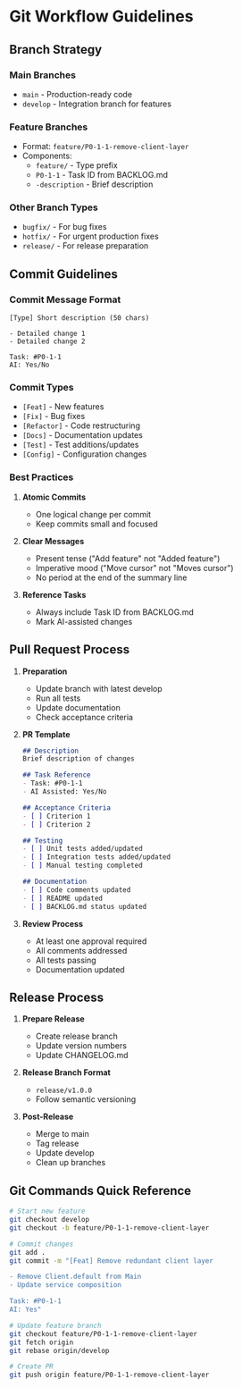 # Git Workflow Guidelines

## Branch Strategy

### Main Branches
- `main` - Production-ready code
- `develop` - Integration branch for features

### Feature Branches
- Format: `feature/P0-1-1-remove-client-layer`
- Components:
  - `feature/` - Type prefix
  - `P0-1-1` - Task ID from BACKLOG.md
  - `-description` - Brief description

### Other Branch Types
- `bugfix/` - For bug fixes
- `hotfix/` - For urgent production fixes
- `release/` - For release preparation

## Commit Guidelines

### Commit Message Format
```
[Type] Short description (50 chars)

- Detailed change 1
- Detailed change 2

Task: #P0-1-1
AI: Yes/No
```

### Commit Types
- `[Feat]` - New features
- `[Fix]` - Bug fixes
- `[Refactor]` - Code restructuring
- `[Docs]` - Documentation updates
- `[Test]` - Test additions/updates
- `[Config]` - Configuration changes

### Best Practices
1. **Atomic Commits**
   - One logical change per commit
   - Keep commits small and focused

2. **Clear Messages**
   - Present tense ("Add feature" not "Added feature")
   - Imperative mood ("Move cursor" not "Moves cursor")
   - No period at the end of the summary line

3. **Reference Tasks**
   - Always include Task ID from BACKLOG.md
   - Mark AI-assisted changes

## Pull Request Process

1. **Preparation**
   - Update branch with latest develop
   - Run all tests
   - Update documentation
   - Check acceptance criteria

2. **PR Template**
   ```markdown
   ## Description
   Brief description of changes

   ## Task Reference
   - Task: #P0-1-1
   - AI Assisted: Yes/No

   ## Acceptance Criteria
   - [ ] Criterion 1
   - [ ] Criterion 2

   ## Testing
   - [ ] Unit tests added/updated
   - [ ] Integration tests added/updated
   - [ ] Manual testing completed

   ## Documentation
   - [ ] Code comments updated
   - [ ] README updated
   - [ ] BACKLOG.md status updated
   ```

3. **Review Process**
   - At least one approval required
   - All comments addressed
   - All tests passing
   - Documentation updated

## Release Process

1. **Prepare Release**
   - Create release branch
   - Update version numbers
   - Update CHANGELOG.md

2. **Release Branch Format**
   - `release/v1.0.0`
   - Follow semantic versioning

3. **Post-Release**
   - Merge to main
   - Tag release
   - Update develop
   - Clean up branches

## Git Commands Quick Reference

```bash
# Start new feature
git checkout develop
git checkout -b feature/P0-1-1-remove-client-layer

# Commit changes
git add .
git commit -m "[Feat] Remove redundant client layer

- Remove Client.default from Main
- Update service composition

Task: #P0-1-1
AI: Yes"

# Update feature branch
git checkout feature/P0-1-1-remove-client-layer
git fetch origin
git rebase origin/develop

# Create PR
git push origin feature/P0-1-1-remove-client-layer